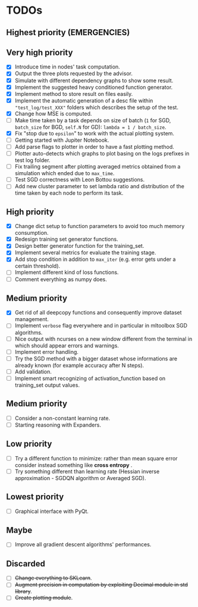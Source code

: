 # TODOs

## Highest priority (**EMERGENCIES**)

## Very high priority
- [x] Introduce time in nodes' task computation.
- [x] Output the three plots requested by the advisor.
- [x] Simulate with different dependency graphs to show some result.
- [x] Implement the suggested heavy conditioned function generator.
- [x] Implement method to store result on files easily.
- [x] Implement the automatic generation of a desc file within `"test_log/test_XXX"` folders which describes the setup of the test.
- [x] Change how MSE is computed.
- [ ] Make time taken by a task depends on size of batch (`1` for SGD, `batch_size` for BGD, `self.N` for GD): `lambda = 1 / batch_size`.
- [x] Fix "stop due to `epsilon`" to work with the actual plotting system.
- [ ] Getting started with Jupiter Notebook.
- [ ] Add parse flags to plotter in order to have a fast plotting method.
- [ ] Plotter auto-detects which graphs to plot basing on the logs prefixes in test log folder.
- [ ] Fix trailing segment after plotting averaged metrics obtained from a simulation which ended due to `max_time`.  
- [ ] Test SGD correctness with Leon Bottou suggestions.
- [ ] Add new cluster parameter to set lambda ratio and distribution of the time taken by each node to perform its task. 

## High priority
- [x] Change dict setup to function parameters to avoid too much memory consumption.
- [x] Redesign training set generator functions.
- [x] Design better generator function for the training_set.
- [x] Implement several metrics for evaluate the training stage.
- [x] Add stop condition in addition to `max_iter` (e.g. error gets under a certain threshold).
- [ ] Implement different kind of loss functions.
- [ ] Comment everything as numpy does.

## Medium priority
- [x] Get rid of all deepcopy functions and consequently improve dataset management.
- [ ] Implement `verbose` flag everywhere and in particular in mltoolbox SGD algorithms.
- [ ] Nice output with ncurses on a new window different from the terminal in which should appear errors and warnings.
- [ ] Implement error handling.
- [ ] Try the SGD method with a bigger dataset whose informations are already known (for example accuracy after N steps).
- [ ] Add validation.
- [ ] Implement smart recognizing of activation_function based on training_set output values.

## Medium priority 
- [ ] Consider a non-constant learning rate.
- [ ] Starting reasoning with Expanders.

## Low priority
- [ ] Try a different function to minimize: rather than mean square error consider instead something like **cross entropy** .
- [ ] Try something different than learning rate (Hessian inverse approximation - SGDQN algorithm or Averaged SGD).

## Lowest priority
- [ ] Graphical interface with PyQt.

## Maybe
- [ ] Improve all gradient descent algorithms' performances.

## Discarded
- [ ] ~~Change everything to SKLearn~~.
- [ ] ~~Augment precision in computation by exploiting Decimal module in std library~~.
- [ ] ~~Create plotting module~~.
